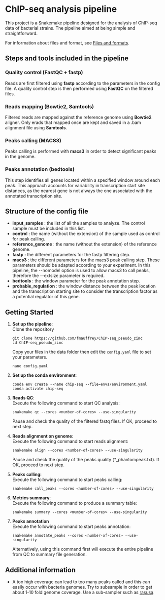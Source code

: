 # ChIP-seq analysis pipeline

This project is a Snakemake pipeline designed for the analysis of ChIP-seq data of bacterial strains. The pipeline aimed at being simple and straightforward.

For information about files and format, see [Files and formats](/data/README.md).

## Steps and tools included in the pipeline
### Quality control (FastQC + fastp)
Reads are first filtered using **fastp** according to the parameters in the config file. A quality control step is then performed using **FastQC** on the filtered files.

### Reads mapping (Bowtie2, Samtools)
Filtered reads are mapped against the reference genome using **Bowtie2** aligner. Only erads that mapped once are kept and saved in a .bam alignment file using **Samtools**.

### Peaks calling (MACS3)
Peaks calling is performed with **macs3** in order to detect significant peaks in the genome.

### Peaks annotation (bedtools)
This step identifies all genes located within a specified window around each peak. This approach accounts for variability in transcription start site distances, as the nearest gene is not always the one associated with the annotated transcription site.

## Structure of the config file
- **input_samples** : the list of all the samples to analyze. The control sample must be included in this list.
- **control** : the name (without the extension) of the sample used as control for peak calling.
- **reference_genome** : the name (without the extension) of the reference genome.
- **fastp** : the different parameters for the fastp filtering step.
- **macs3** : the different parameters for the macs3 peak calling step. These parameters should be adapted according to your experiment. In this pipeline, the --nomodel option is used to allow macs3 to call peaks, therefore the --extsize parameter is required.
- **bedtools** : the window parameter for the peak annotation step. 
- **probable_regulation** : the window distance between the peak location and the transcription starting site to consider the transcription factor as a potential regulator of this gene.

## Getting Started

1. **Set up the pipeline**:  
   Clone the repository
   ```
   git clone https://github.com/fmauffrey/ChIP-seq_pseudo_zinc
   cd ChIP-seq_pseudo_zinc
   ```
   Copy your files in the data folder then edit the `config.yaml` file to set your parameters.
   ```
   nano config.yaml
   ```

2. **Set up the conda environment**:  
   ```
   conda env create --name chip-seq --file=envs/environment.yaml
   conda activate chip-seq
   ```

3. **Reads QC**:  
   Execute the following command to start QC analysis:
   ```
   snakemake qc --cores <number-of-cores> --use-singularity
   ```
   Pause and check the quality of the filtered fastq files. If OK, proceed to next step.  

4. **Reads alignment on genome**:  
   Execute the following command to start reads alignment:
   ```
   snakemake align --cores <number-of-cores> --use-singularity
   ```
   Pause and check the quality of the peaks quality (*_phantompeak.txt). If OK, proceed to next step. 

5. **Peaks calling**:  
   Execute the following command to start peaks calling:
   ```
   snakemake call_peaks --cores <number-of-cores> --use-singularity
   ```

6. **Metrics summary**:  
   Execute the following command to produce a summary table:
   ```
   snakemake summary --cores <number-of-cores> --use-singularity
   ```

7. **Peaks annotation**  
   Execute the following command to start peaks annotation:
   ```
   snakemake annotate_peaks --cores <number-of-cores> --use-singularity
   ```
   Alternatively, using this command first will execute the entire pipeline from QC to summary file generation.

## Additional information
- A too high coverage can lead to too many peaks called and this can easily occur with bacteria genomes. Try to subsample in order to get about 1-10 fold genome coverage. Use a sub-sampler such as [rasusa](https://github.com/mbhall88/rasusa).
